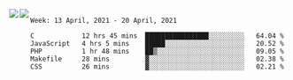 <a href="https://github.com/anuraghazra/github-readme-stats">
  <img align="left" src="https://github-readme-stats.vercel.app/api?username=Tanesan&count_private=true&show_icons=true" />
</a>
<a href="https://github.com/anuraghazra/github-readme-stats">
  <img align="left" src="https://github-readme-stats.vercel.app/api/top-langs/?username=Tanesan" />
</a>

<!--START_SECTION:waka-->
```text
Week: 13 April, 2021 - 20 April, 2021

C            12 hrs 45 mins  ████████████████░░░░░░░░░   64.04 % 
JavaScript   4 hrs 5 mins    █████░░░░░░░░░░░░░░░░░░░░   20.52 % 
PHP          1 hr 48 mins    ██▒░░░░░░░░░░░░░░░░░░░░░░   09.05 % 
Makefile     28 mins         ▓░░░░░░░░░░░░░░░░░░░░░░░░   02.38 % 
CSS          26 mins         ▓░░░░░░░░░░░░░░░░░░░░░░░░   02.21 % 
```
<!--END_SECTION:waka-->
